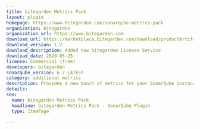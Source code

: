 ```yaml
---
title: bitegarden Metrics Pack
layout: plugin
homepage: https://www.bitegarden.com/sonarqube-metrics-pack
organization: bitegarden
organization_url: https://www.bitegarden.com
download_url: https://marketplace.bitegarden.com/download/productArtifact?productName=bitegarden-sonarqube-metrics-plugin&productVersion=1.2&productFileExt=jar&customerEmail=sonarplugins@gmail.com&customerName=sonarqube&customerSurnames=marketplace&customerCompany=bitegarden
download_version: 1.2
download_description: Added new bitegarden License Service
download_date: 2020-05-25
license: Commercial (free)
developers: bitegarden
sonarqube_version: 6.7-LATEST
category: additional metrics
description: Provides a new bunch of metrics for your SonarQube instance
details: 
seo:
  name: bitegarden Metrics Pack
  headline: bitegarden Metrics Pack - SonarQube Plugin
  type: ItemPage

---
```

